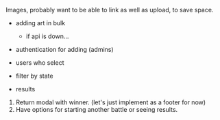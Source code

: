 Images, probably want to be able to link as well as upload, to save space.

- adding art in bulk
  - if api is down...
  
    
- authentication for adding (admins)

- users who select
- filter by state

- results

1. Return modal with winner. (let's just implement as a footer for now)
2. Have options for starting another battle or seeing results.